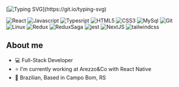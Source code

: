 <!-- ![Matrix SVG](https://raw.githubusercontent.com/rodrigograca31/rodrigograca31/master/matrix.svg) -->

[![Typing SVG](https://readme-typing-svg.demolab.com?font=Fira+Code&weight=800&pause=1000&color=00ABF7&width=435&lines=Hello%2C+I'm+Diogo!)](https://git.io/typing-svg)

![React](https://img.shields.io/badge/React_JS_/_Native-007ACC?style=for-the-badge&logo=react&logoColor=white)
![Javascript](https://img.shields.io/badge/JavaScript-f5d742?style=for-the-badge&logo=javascript&logoColor=black)
![Typesript](https://img.shields.io/badge/TypeScript-007ACC?style=for-the-badge&logo=typescript&logoColor=white)
![HTML5](https://img.shields.io/badge/HTML5-E34F26?style=for-the-badge&logo=html5&logoColor=white)
![CSS3](https://img.shields.io/badge/CSS3-1572B6?style=for-the-badge&logo=css3&logoColor=white)
![MySql](https://img.shields.io/badge/MySQL-005C84?style=for-the-badge&logo=mysql&logoColor=white)
![Git](https://img.shields.io/badge/GIT-E44C30?style=for-the-badge&logo=git&logoColor=white)
![Linux](https://img.shields.io/badge/Linux-FCC624?style=for-the-badge&logo=linux&logoColor=black)
![Redux](https://img.shields.io/badge/Redux_Toolkit-890CFF?style=for-the-badge&logo=redux&logoColor=white)
![ReduxSaga](https://img.shields.io/badge/Redux_Saga-b3ec98?style=for-the-badge&logo=reduxsaga&logoColor=black)
![jest](https://img.shields.io/badge/Jest-f54842?style=for-the-badge&logo=jest&logoColor=white)
![NextJS](https://img.shields.io/badge/Next_JS-000000?style=for-the-badge&logo=nextdotjs&logoColor=white)
![tailwindcss](https://img.shields.io/badge/Tailwind-fff?style=for-the-badge&logo=tailwindcss&logoColor=black)

<h2> About me </h2>

- 💻 Full-Stack Developer
- ⭐ I'm currently working at Arezzo&Co with React Native
- 🏡 Brazilian, Based in Campo Bom, RS

<!-- <h2>Projects</h2> -->

 <!-- <div> 
<h2>GitHub Statistics</h2> 
<div style="display: flex; align-items: center; justify-content: center;">
  <a>
    <img width='49%' src='https://github-readme-stats.vercel.app/api?username=diogo-matias&show_icons=true&theme=tokyonight&hide_border=true&locale=en'>
  </a>
  <a >
     <img width='49%'  src='https://github-readme-streak-stats.herokuapp.com/?user=diogo-matias&theme=tokyonight&hide_border=true'>
  </a>
</div>
</div>
 -->

